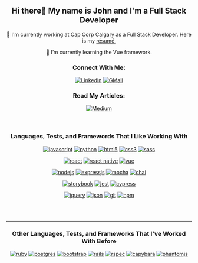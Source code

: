 <h2 align="center">Hi there👋 My name is John and I'm a Full Stack Developer</h2>

<div align="center">
    <p>💼 I'm currently working at Cap Corp Calgary as a Full Stack Developer. Here is my <a href="https://resume.creddle.io/resume/89sepdxunfs">résumé.</a></p>
<!--     <p>🔭 I’m currently working on <a href="https://github.com/JohnLowie4/aphnetworks-front-end-clone">APH Networks front-end clone</a> using React.</p> -->
    <p>🔭 I’m currently learning the Vue framework.</p>
</div>

<h3 align="center">Connect With Me:</h3>

<div align="center">
    <a href="https://www.linkedin.com/in/jzlowie"><img alt="LinkedIn" src="https://img.shields.io/badge/linkedin-%230077B5.svg?&style=for-the-badge&logo=linkedin&logoColor=white" /></a>
    <a href="mailto:jzlowie@gmail.com"><img alt="GMail" src="https://img.shields.io/badge/gmail-%23ffffff.svg?&style=for-the-badge&logo=gmail&logoColor=red"/></a>
</div>

<div align="center">
    <h3>Read My Articles:</h3>
    <a href="https://jzlowie.medium.com"><img alt="Medium" src="https://img.shields.io/badge/medium-%2312100E.svg?&style=for-the-badge&logo=medium&logoColor=white"/></a>
</div>

<br>
<br>


<h3 align="center">Languages, Tests, and Framewords That I Like Working With</h3>

<p align="center">
    <a href="https://www.javascript.com"><img alt="javascript" src="https://img.shields.io/badge/javascript-%23dbcc1f.svg?&style=for-the-badge&logo=javascript&logoColor=black" /></a>
    <a href="https://www.python.org"><img alt="python" src="https://img.shields.io/badge/python-%23ffe100.svg?&style=for-the-badge&logo=python" /></a>
<!--     <a href="https://www.ruby-lang.org/en/"><img alt="ruby" src="https://img.shields.io/badge/ruby-%23ff0000.svg?&style=for-the-badge&logo=ruby&logoColor=white" /></a> -->
<!--     <a href="https://www.postgresql.org"><img alt="postgres" src="https://img.shields.io/badge/postgres-%23316192.svg?&style=for-the-badge&logo=postgresql&logoColor=white" /></a> -->
    <a href="https://developer.mozilla.org/en-US/docs/Glossary/HTML"><img alt="html5" src="https://img.shields.io/badge/html5-%23ff5e00.svg?&style=for-the-badge&logo=html5&logoColor=white" /></a>
    <a href="https://developer.mozilla.org/en-US/docs/Web/CSS"><img alt="css3" src="https://img.shields.io/badge/css3-%230059ff.svg?&style=for-the-badge&logo=css3&logoColor=white" /></a>
    <a href="https://sass-lang.com"><img alt="sass" src="https://img.shields.io/badge/sass-%23f5fbfc.svg?&style=for-the-badge&logo=sass&logoColor=pink" /></a>
</p>
<p align="center">
    <a href="https://reactjs.org"><img alt="react" src="https://img.shields.io/badge/react%20-%2320232a.svg?&style=for-the-badge&logo=react&logoColor=%2361DAFB" /></a>
    <a href="https://reactnative.dev"><img alt="react native" src="https://img.shields.io/badge/react%20native%20-%2320232a.svg?&style=for-the-badge&logo=react&logoColor=%2361DAFB" /></a>
    <a href="https://vuejs.org/"><img alt="vue" src="https://img.shields.io/badge/vue%20-%23ffffff.svg?&style=for-the-badge&logo=vue.js&logoColor=%234ab567" /></a>
<!--     <a href="https://getbootstrap.com"><img alt="bootstrap" src="https://img.shields.io/badge/bootstrap%20-%238925fa.svg?&style=for-the-badge&logo=bootstrap&logoColor=white" /></a> -->
<!--     <a href="https://rubyonrails.org"><img alt="rails" src="https://img.shields.io/badge/rails%20-%23fafafa.svg?&style=for-the-badge&logo=rubyonrails&logoColor=red" /></a> -->
</p>
<p align="center">
    <a href="https://nodejs.org/en/"><img alt="nodejs" src="https://img.shields.io/badge/node.js%20-%2343853D.svg?&style=for-the-badge&logo=node.js&logoColor=white" /></a>
    <a href="http://expressjs.com"><img alt="expressjs" src="https://img.shields.io/badge/express.js%20-%23ffffff.svg?&style=for-the-badge&logo=express&logoColor=black" /></a>
    <a href="https://mochajs.org"><img alt="mocha" src="https://img.shields.io/badge/mocha%20-%238c7565.svg?&style=for-the-badge&logo=mocha&logoColor=white" /></a>
    <a href="https://www.chaijs.com"><img alt="chai" src="https://img.shields.io/badge/chai%20-%23e3dab3.svg?&style=for-the-badge&logo=chai&logoColor=red" /></a>
</p>
<p align="center">
    <a href="https://storybook.js.org"><img alt="storybook" src="https://img.shields.io/badge/storybook%20-%23ffffff.svg?&style=for-the-badge&logo=storybook&logoColor=%23fc60b3" /></a>
    <a href="https://jestjs.io"><img alt="jest" src="https://img.shields.io/badge/jest%20-%238c6264.svg?&style=for-the-badge&logo=jest&logoColor=white" /></a>
    <a href="https://www.cypress.io"><img alt="cypress" src="https://img.shields.io/badge/cypress%20-%232e2e2e.svg?&style=for-the-badge&logo=cypress&logoColor=white" /></a>
<!--     <a href="https://rspec.info"><img alt="rspec" src="https://img.shields.io/badge/rspec%20-%23f0ede4.svg?&style=for-the-badge&logo=rspec&logoColor=red" /></a> -->
<!--     <a href="https://git-scm.com"><img alt="capybara" src="https://img.shields.io/badge/capybara%20-%2341135e.svg?&style=for-the-badge&logo=capybara&logoColor=white" /></a> -->
<!--     <a href="https://phantomjs.org"><img alt="phantomjs" src="https://img.shields.io/badge/phantomjs%20-%232cd1f2.svg?&style=for-the-badge&logo=phantomjs&logoColor=black" /></a> -->
</p>
<p align="center">
    <a href="https://jquery.com"><img alt="jquery" src="https://img.shields.io/badge/jquery%20-%23fafafa.svg?&style=for-the-badge&logo=jquery&logoColor=%23316192" /></a>
    <a href="https://www.json.org/json-en.html"><img alt="json" src="https://img.shields.io/badge/json%20-%23faf8dc.svg?&style=for-the-badge&logo=json&logoColor=black" /></a>
    <a href="https://git-scm.com"><img alt="git" src="https://img.shields.io/badge/git%20-%23ff5d17.svg?&style=for-the-badge&logo=git&logoColor=white" /></a>
    <a href="https://www.npmjs.com"><img alt="npm" src="https://img.shields.io/badge/npm%20-%23ff0000.svg?&style=for-the-badge&logo=npm&logoColor=white" /></a>
</p>
<br>
<br>

---
<h3 align="center"> Other Languages, Tests, and Frameworks That I've Worked With Before</h3>

<p align="center">
        <a href="https://www.ruby-lang.org/en/"><img alt="ruby" src="https://img.shields.io/badge/ruby-%23ff0000.svg?&style=for-the-badge&logo=ruby&logoColor=white" /></a>
    <a href="https://www.postgresql.org"><img alt="postgres" src="https://img.shields.io/badge/postgres-%23316192.svg?&style=for-the-badge&logo=postgresql&logoColor=white" /></a>
        <a href="https://getbootstrap.com"><img alt="bootstrap" src="https://img.shields.io/badge/bootstrap%20-%238925fa.svg?&style=for-the-badge&logo=bootstrap&logoColor=white" /></a>
    <a href="https://rubyonrails.org"><img alt="rails" src="https://img.shields.io/badge/rails%20-%23fafafa.svg?&style=for-the-badge&logo=rubyonrails&logoColor=red" /></a>
        <a href="https://rspec.info"><img alt="rspec" src="https://img.shields.io/badge/rspec%20-%23f0ede4.svg?&style=for-the-badge&logo=rspec&logoColor=red" /></a>
    <a href="https://git-scm.com"><img alt="capybara" src="https://img.shields.io/badge/capybara%20-%2341135e.svg?&style=for-the-badge&logo=capybara&logoColor=white" /></a>
    <a href="https://phantomjs.org"><img alt="phantomjs" src="https://img.shields.io/badge/phantomjs%20-%232cd1f2.svg?&style=for-the-badge&logo=phantomjs&logoColor=black" /></a>
</p>
